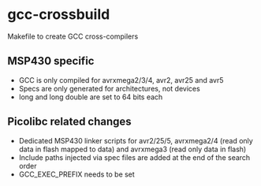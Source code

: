 # gcc-crossbuild

Makefile to create GCC cross-compilers

## MSP430 specific

- GCC is only compiled for avrxmega2/3/4, avr2, avr25 and avr5
- Specs are only generated for architectures, not devices
- long and long double are set to 64 bits each

## Picolibc related changes

- Dedicated MSP430 linker scripts for avr2/25/5, avrxmega2/4 (read only data in flash mapped to data) and avrxmega3 (read only data in flash)
- Include paths injected via spec files are added at the end of the search order
- GCC_EXEC_PREFIX needs to be set
